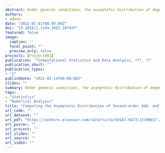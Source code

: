 ```yaml
---
abstract: Under general conditions, the asymptotic distribution of degenerate second-order $U$- and $V$-statistics is an (infinite) weighted sum of $\chi^2$ random variables whose weights are the eigenvalues of an integral operator associated with the kernel of the statistic. Also the behavior of the statistic in terms of power can be characterized through the eigenvalues and the eigenfunctions of the same integral operator. No general algorithm seems to be available to compute these quantities starting from the kernel of the statistic. An algorithm is proposed to approximate (as precisely as needed) the asymptotic distribution and the power of the test statistics, and to build several measures of performance for tests based on $U$- and $V$-statistics. The algorithm uses the Wielandt–Nyström method of approximation of an integral operator based on quadrature, and can be used with several methods of numerical integration. An extensive numerical study shows that the Wielandt–Nyström method based on Clenshaw–Curtis quadrature performs very well both for the eigenvalues and the eigenfunctions.
authors:
- admin
date: "2022-01-01T00:00:00Z"
doi: "10.1016/j.csda.2022.107437"
featured: false
image:
  caption: ''
  focal_point: ""
  preview_only: false
projects: [Project001]
publication: '*Computational Statistics and Data Analysis, ??*, ??'
publication_short: ""
publication_types:
- "2"
publishDate: "2022-02-14T00:00:00Z"
slides: ""
summary: Under general conditions, the asymptotic distribution of degenerate second-order $U$- and $V$-statistics is an (infinite) weighted sum of $\chi^2$ random variables whose weights are the eigenvalues of an integral operator associated with the kernel of the statistic. Also the behavior of the statistic in terms of power can be characterized through the eigenvalues and the eigenfunctions of the same integral operator. No general algorithm seems to be available to compute these quantities starting from the kernel of the statistic. An algorithm is proposed to approximate (as precisely as needed) the asymptotic distribution and the power of the test statistics, and to build several measures of performance for tests based on $U$- and $V$-statistics. The algorithm uses the Wielandt–Nyström method of approximation of an integral operator based on quadrature, and can be used with several methods of numerical integration. An extensive numerical study shows that the Wielandt–Nyström method based on Clenshaw–Curtis quadrature performs very well both for the eigenvalues and the eigenfunctions.
tags:
- "Statistics"
- "Numerical Analysis"
title: "Computing the Asymptotic Distribution of Second-order $U$- and $V$-statistics"
url_code: ""
url_dataset: ""
url_pdf: "https://authors.elsevier.com/sd/article/S0167-9473(22)00017-2"
url_poster: ""
url_project: ""
url_slides: ""
url_source: ""
url_video: ""
---
```



<script type="text/javascript" src="//cdn.plu.mx/widget-details.js"></script>
<a href="https://plu.mx/plum/a/?doi=10.1016/j.csda.2022.107437" class="plumx-details"></a>
